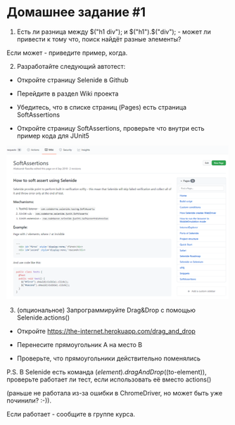 # Домашнее задание #1

1. Есть ли разница между $("h1 div"); и $("h1").$("div"); - может ли привести к тому что, поиск найдёт разные элементы?

Если может - приведите пример, когда.

2. Разработайте следующий автотест:

- Откройте страницу Selenide в Github

- Перейдите в раздел Wiki проекта

- Убедитесь, что в списке страниц (Pages) есть страница SoftAssertions

- Откройте страницу SoftAssertions, проверьте что внутри есть пример кода для JUnit5

<img src="/resources/scr.png" alt="scr"/>


3. (опциональное) Запрограммируйте Drag&Drop с помощью Selenide.actions()

- Откройте https://the-internet.herokuapp.com/drag_and_drop

- Перенесите прямоугольник А на место В

- Проверьте, что прямоугольники действительно поменялись

P.S. В Selenide есть команда $(element).dragAndDrop($(to-element)), проверьте работает ли тест, если использовать её вместо actions()

(раньше не работала из-за ошибки в ChromeDriver, но может быть уже починили? :-)).

Если работает - сообщите в группе курса.